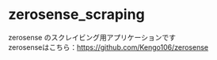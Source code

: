 # zerosense_scraping

zerosense のスクレイビング用アプリケーションです<br>
zerosenseはこちら：https://github.com/Kengo106/zerosense
